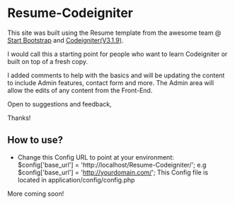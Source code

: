 # Resume-Codeigniter
This site was built using the Resume template from the awesome team @ [Start Bootstrap](https://startbootstrap.com/template-overviews/resume/) and [Codeigniter(V3.1.9)](https://codeigniter.com/). 

I would call this a starting point for people who want to learn Codeigniter or built on top of a fresh copy.

I added comments to help with the basics and will be updating the content to include Admin features, contact form and more. The Admin area will allow the edits of any content from the Front-End.

Open to suggestions and feedback,

Thanks!


## How to use?

- Change this Config URL to point at your environment: $config['base_url'] = 'http://localhost/Resume-Codeigniter/';
e.g $config['base_url'] = 'http://yourdomain.com/'; This Config file is located in application/config/config.php

More coming soon!
